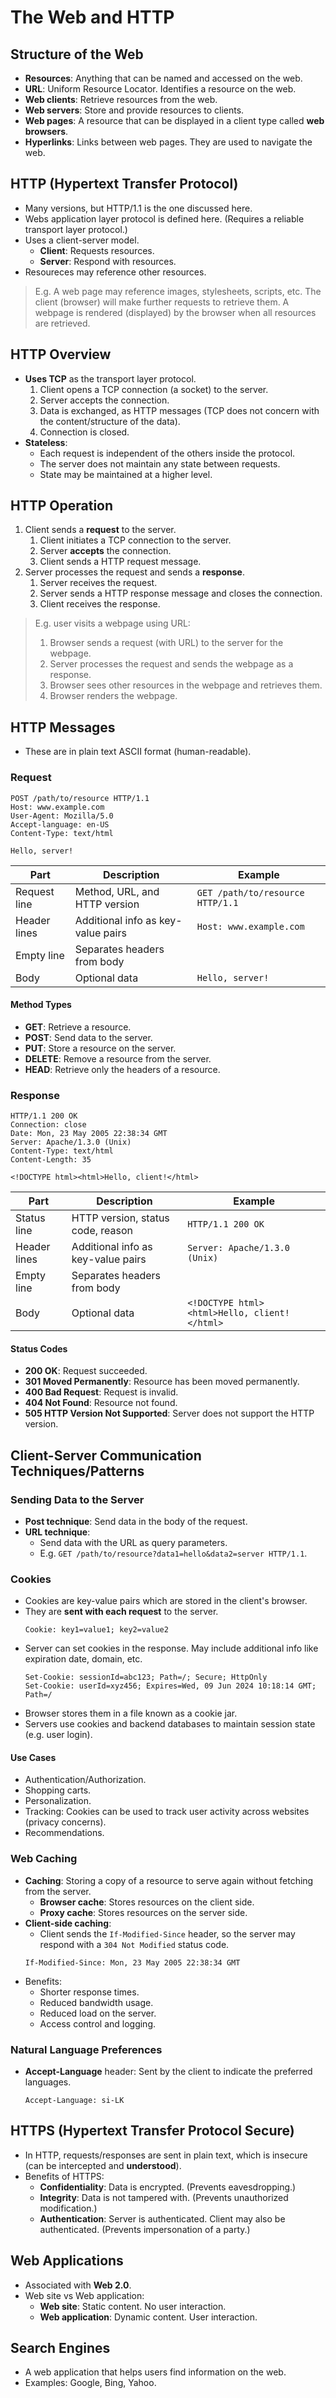 # The Web and HTTP

## Structure of the Web

- **Resources**: Anything that can be named and accessed on the web.
- **URL**: Uniform Resource Locator. Identifies a resource on the web.
- **Web clients**: Retrieve resources from the web.
- **Web servers**: Store and provide resources to clients.
- **Web pages**: A resource that can be displayed in a client type called **web browsers**.
- **Hyperlinks**: Links between web pages. They are used to navigate the web.

## HTTP (Hypertext Transfer Protocol)

- Many versions, but HTTP/1.1 is the one discussed here.
- Webs application layer protocol is defined here. (Requires a reliable transport layer protocol.)
- Uses a client-server model.
  - **Client**: Requests resources.
  - **Server**: Respond with resources.
- Resoureces may reference other resources.

> E.g. A web page may reference images, stylesheets, scripts, etc.
> The client (browser) will make further requests to retrieve them.
> A webpage is rendered (displayed) by the browser when all resources are retrieved.

## HTTP Overview

- **Uses TCP** as the transport layer protocol.
  1. Client opens a TCP connection (a socket) to the server.
  2. Server accepts the connection.
  3. Data is exchanged, as HTTP messages (TCP does not concern with the content/structure of the data).
  4. Connection is closed.
- **Stateless**:
  - Each request is independent of the others inside the protocol.
  - The server does not maintain any state between requests.
  - State may be maintained at a higher level.

## HTTP Operation

1. Client sends a **request** to the server.
   1. Client initiates a TCP connection to the server.
   2. Server **accepts** the connection.
   3. Client sends a HTTP request message.
2. Server processes the request and sends a **response**.
   1. Server receives the request.
   2. Server sends a HTTP response message and closes the connection.
   3. Client receives the response.

> E.g. user visits a webpage using URL:
>
> 1. Browser sends a request (with URL) to the server for the webpage.
> 2. Server processes the request and sends the webpage as a response.
> 3. Browser sees other resources in the webpage and retrieves them.
> 4. Browser renders the webpage.

## HTTP Messages

- These are in plain text ASCII format (human-readable).

### Request

```http
POST /path/to/resource HTTP/1.1
Host: www.example.com
User-Agent: Mozilla/5.0
Accept-language: en-US
Content-Type: text/html

Hello, server!
```

| Part         | Description                        | Example                          |
| ------------ | ---------------------------------- | -------------------------------- |
| Request line | Method, URL, and HTTP version      | `GET /path/to/resource HTTP/1.1` |
| Header lines | Additional info as key-value pairs | `Host: www.example.com`          |
| Empty line   | Separates headers from body        |                                  |
| Body         | Optional data                      | `Hello, server!`                 |

#### Method Types

- **GET**: Retrieve a resource.
- **POST**: Send data to the server.
- **PUT**: Store a resource on the server.
- **DELETE**: Remove a resource from the server.
- **HEAD**: Retrieve only the headers of a resource.

### Response

```http
HTTP/1.1 200 OK
Connection: close
Date: Mon, 23 May 2005 22:38:34 GMT
Server: Apache/1.3.0 (Unix)
Content-Type: text/html
Content-Length: 35

<!DOCTYPE html><html>Hello, client!</html>
```

| Part         | Description                        | Example                                      |
| ------------ | ---------------------------------- | -------------------------------------------- |
| Status line  | HTTP version, status code, reason  | `HTTP/1.1 200 OK`                            |
| Header lines | Additional info as key-value pairs | `Server: Apache/1.3.0 (Unix)`                |
| Empty line   | Separates headers from body        |                                              |
| Body         | Optional data                      | `<!DOCTYPE html><html>Hello, client!</html>` |

#### Status Codes

- **200 OK**: Request succeeded.
- **301 Moved Permanently**: Resource has been moved permanently.
- **400 Bad Request**: Request is invalid.
- **404 Not Found**: Resource not found.
- **505 HTTP Version Not Supported**: Server does not support the HTTP version.

## Client-Server Communication Techniques/Patterns

### Sending Data to the Server

- **Post technique**: Send data in the body of the request.
- **URL technique**:
  - Send data with the URL as query parameters.
  - E.g. `GET /path/to/resource?data1=hello&data2=server HTTP/1.1`.

### Cookies

- Cookies are key-value pairs which are stored in the client's browser.
- They are **sent with each request** to the server.
  ```http
  Cookie: key1=value1; key2=value2
  ```
- Server can set cookies in the response. May include additional info like expiration date, domain, etc.
  ```http
  Set-Cookie: sessionId=abc123; Path=/; Secure; HttpOnly
  Set-Cookie: userId=xyz456; Expires=Wed, 09 Jun 2024 10:18:14 GMT; Path=/
  ```
- Browser stores them in a file known as a cookie jar.
- Servers use cookies and backend databases to maintain session state (e.g. user login).

#### Use Cases

- Authentication/Authorization.
- Shopping carts.
- Personalization.
- Tracking: Cookies can be used to track user activity across websites (privacy concerns).
- Recommendations.

### Web Caching

- **Caching**: Storing a copy of a resource to serve again without fetching from the server.
  - **Browser cache**: Stores resources on the client side.
  - **Proxy cache**: Stores resources on the server side.
- **Client-side caching**:
  - Client sends the `If-Modified-Since` header, so the server may respond with a `304 Not Modified` status code.
  ```http
  If-Modified-Since: Mon, 23 May 2005 22:38:34 GMT
  ```
- Benefits:
  - Shorter response times.
  - Reduced bandwidth usage.
  - Reduced load on the server.
  - Access control and logging.

### Natural Language Preferences

- **Accept-Language** header: Sent by the client to indicate the preferred languages.
  ```http
  Accept-Language: si-LK
  ```

## HTTPS (Hypertext Transfer Protocol Secure)

- In HTTP, requests/responses are sent in plain text, which is insecure (can be intercepted and **understood**).
- Benefits of HTTPS:
  - **Confidentiality**: Data is encrypted. (Prevents eavesdropping.)
  - **Integrity**: Data is not tampered with. (Prevents unauthorized modification.)
  - **Authentication**: Server is authenticated. Client may also be authenticated. (Prevents impersonation of a party.)

## Web Applications

- Associated with **Web 2.0**.
- Web site vs Web application:
  - **Web site**: Static content. No user interaction.
  - **Web application**: Dynamic content. User interaction.

## Search Engines

- A web application that helps users find information on the web.
- Examples: Google, Bing, Yahoo.
